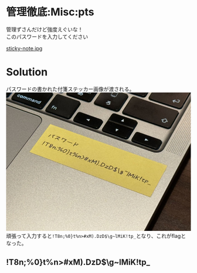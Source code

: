 # 管理徹底:Misc:pts
管理ずさんだけど強度えぐいな！  
このパスワードを入力してください  

[sticky-note.jpg](sticky-note.jpg)  

# Solution
パスワードの書かれた付箋ステッカー画像が渡される。  
![sticky-note.jpg](sticky-note.jpg)  
頑張って入力すると`!T8n;%0}t%n>#xM).DzD$\g~lMiK!tp_`となり、これがflagとなった。  

## !T8n;%0}t%n>#xM).DzD$\g~lMiK!tp_